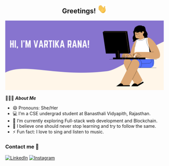 <div align="center">
<h2> <b>Greetings!</b> <img src="https://github.com/vartikavr/vartikavr/blob/master/Hi.gif" width="30px"></h2>
</div>

<img src="https://github.com/vartikavr/vartikavr/blob/master/Banner.png" alt="Vartika Rana">

👨🏽‍💻 ***About Me***
- 😄 Pronouns: She/Her
- 💻 I’m a CSE undergrad student at Banasthali Vidyapith, Rajasthan.
- 🌱 I’m currently exploring Full-stack web development and Blockchain.
- 🎯 I believe one should never stop learning and try to follow the same.
- ⚡ Fun fact: I love to sing and listen to music.

### Contact me 📝 
<a href="https://www.linkedin.com/in/vartika-rana-838225192/" target="_blank"><img src="https://img.shields.io/badge/LinkedIn-%230077B5.svg?&style=flat-square&logo=linkedin&logoColor=white" alt="LinkedIn"></a>
<a href="https://www.instagram.com/vartika_vr/" target="_blank"><img src="https://img.shields.io/badge/Instagram-%23E4405F.svg?&style=flat-square&logo=instagram&logoColor=white" alt="Instagram"></a>
